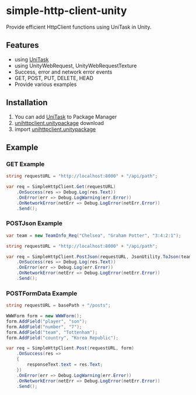 # simple-http-client-unity

Provide efficient HttpClient functions using UniTask in Unity.

## Features

* using [UniTask](https://github.com/Cysharp/UniTask)
* using UnityWebRequest, UnityWebRequestTexture
* Success, error and network error events
* GET, POST, PUT, DELETE, HEAD
* Provide various examples

## Installation

1. You can add [UniTask](https://github.com/Cysharp/UniTask#upm-package) to Package Manager
2. [unihttpclient.unitypackage](https://github.com/coolishbee/simple-http-client-unity/blob/main/unihttpclient.unitypackage) download
3. import [unihttpclient.unitypackage](https://github.com/coolishbee/simple-http-client-unity/blob/main/unihttpclient.unitypackage)

## Example
### GET Example

```c#
string requestURL = "http://localhost:8000" + "/api/path";

var req = SimpleHttpClient.Get(requestURL)
    .OnSuccess(res => Debug.Log(res.Text))
    .OnError(err => Debug.LogWarning(err.Error))
    .OnNetworkError(netErr => Debug.LogError(netErr.Error))
    .Send();
```

### POSTJson Example

```c#
var team = new TeamInfo_Req("Chelsea", "Graham Potter", "3:4:2:1");

string requestURL = "http://localhost:8000" + "/api/path";

var req = SimpleHttpClient.PostJson(requestURL, JsonUtility.ToJson(team))
    .OnSuccess(res => Debug.Log(res.Text))
    .OnError(err => Debug.Log(err.Error))
    .OnNetworkError(netErr => Debug.LogError(netErr.Error))
    .Send();
```

### POSTFormData Example

```c#
string requestURL = basePath + "/posts";

WWWForm form = new WWWForm();
form.AddField("player", "son");
form.AddField("number", "7");
form.AddField("team", "Tottenham");
form.AddField("country", "Korea Republic");

var req = SimpleHttpClient.Post(requestURL, form)
    .OnSuccess(res =>
    {
        responseText.text = res.Text;
    })
    .OnError(err => Debug.LogWarning(err.Error))
    .OnNetworkError(netErr => Debug.LogError(netErr.Error))
    .Send();
```
